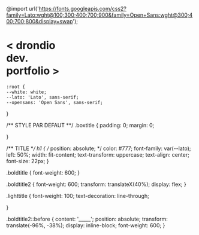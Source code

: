 @import url('https://fonts.googleapis.com/css2?family=Lato:wght@100;300;400;700;900&family=Open+Sans:wght@300;400;700;800&display=swap');


   <div class="boxtitle">
        <h1>
            <span class="boldtitle">&lt;</span>
            <span class="lighttitle">drondio</span> <br>
            <span class="boldtitle"> dev.</span> <br>
            <span class="boldtitle2">portfolio &gt;</span>
        </h1>
    </div>



    :root {
    --white: white;
    --lato: 'Lato', sans-serif;
    --opensans: 'Open Sans', sans-serif;
}

/** STYLE PAR DEFAUT **/
.boxtitle {
    padding: 0;
    margin: 0;

}


/**  TITLE   **/
h1 {
    /* position: absolute; */
    color: #777;
    font-family: var(--lato);
    left: 50%;
    width: fit-content;
    text-transform: uppercase;
    text-align: center;
    font-size: 22px;
}



.boldtitle {
    font-weight: 600;
}

.boldtitle2 {
    font-weight: 600;
    transform: translateX(40%);
    display: flex;
}

.lighttitle {
    font-weight: 100;
    text-decoration: line-through;

}

.boldtitle2::before {
    content: '_____';
    position: absolute;
    transform: translate(-96%, -38%);
    display: inline-block;
    font-weight: 600;
}